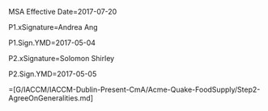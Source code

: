 MSA Effective Date=2017-07-20

P1.xSignature=Andrea Ang

P1.Sign.YMD=2017-05-04

P2.xSignature=Solomon Shirley

P2.Sign.YMD=2017-05-05

=[G/IACCM/IACCM-Dublin-Present-CmA/Acme-Quake-FoodSupply/Step2-AgreeOnGeneralities.md]